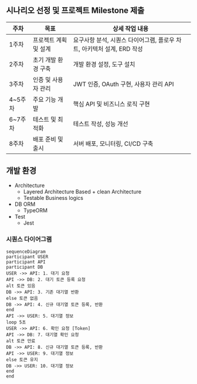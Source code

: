 ## 시나리오 선정 및 프로젝트 Milestone 제출

| 주차    | 목표                  | 상세 작업 내용                                                         |
| ------- | --------------------- | ---------------------------------------------------------------------- |
| 1주차   | 프로젝트 계획 및 설계 | 요구사항 분석, 시퀀스 다이어그램, 플로우 차트, 아키텍처 설계, ERD 작성 |
| 2주차   | 초기 개발 환경 구축   | 개발 환경 설정, 도구 설치                                              |
| 3주차   | 인증 및 사용자 관리   | JWT 인증, OAuth 구현, 사용자 관리 API                                  |
| 4~5주차 | 주요 기능 개발        | 핵심 API 및 비즈니스 로직 구현                                         |
| 6~7주차 | 테스트 및 최적화      | 테스트 작성, 성능 개선                                                 |
| 8주차   | 배포 준비 및 출시     | 서버 배포, 모니터링, CI/CD 구축                                        |

## 개발 환경

- Architecture
  - Layered Architecture Based + clean Architecture
  - Testable Business logics
- DB ORM
  - TypeORM
- Test
  - Jest

### 시퀀스 다이어그램

```mermaid
sequenceDiagram
participant USER
participant API
participant DB
USER ->> API: 1. 대기 요청
API ->> DB: 2. 대기 토큰 등록 요청
alt 토큰 있음
DB ->> API: 3. 기존 대기열 반환
else 토큰 없음
DB ->> API: 4. 신규 대기열 토큰 등록, 반환
end
API ->> USER: 5. 대기열 정보
loop 5초
USER ->> API: 6. 확인 요청 [Token]
API ->> DB: 7. 대기열 확인 요청
alt 토큰 만료
DB ->> API: 8. 신규 대기열 토큰 등록, 반환
API ->> USER: 9. 대기열 정보
else 토큰 유지
DB ->> USER: 10. 대기열 정보
end
end
```
